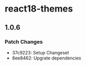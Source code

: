 # react18-themes

## 1.0.6

### Patch Changes

- 37c9223: Setup Changeset
- 8ee8462: Upgrate dependencies
